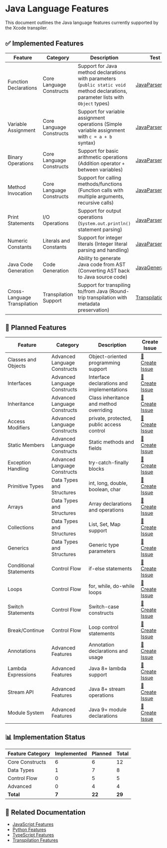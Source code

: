 # Java Language Features

This document outlines the Java language features currently supported by the Xcode transpiler.

## ✅ Implemented Features

| Feature | Category | Description | Test Link |
|---------|----------|-------------|-----------|
| Function Declarations | Core Language Constructs | Support for Java method declarations with parameters (`public static void` method declarations, parameter lists with `Object` types) | [JavaParserTest.kt](../src/commonTest/kotlin/org/giraffemail/xcode/javaparser/JavaParserTest.kt#L10-L65) |
| Variable Assignment | Core Language Constructs | Support for variable assignment operations (Simple variable assignment with `c = a + b` syntax) | [JavaParserTest.kt](../src/commonTest/kotlin/org/giraffemail/xcode/javaparser/JavaParserTest.kt#L19-L26) |
| Binary Operations | Core Language Constructs | Support for basic arithmetic operations (Addition operator `+` between variables) | [JavaParserTest.kt](../src/commonTest/kotlin/org/giraffemail/xcode/javaparser/JavaParserTest.kt#L21-L25) |
| Method Invocation | Core Language Constructs | Support for calling methods/functions (Function calls with multiple arguments, recursive calls) | [JavaParserTest.kt](../src/commonTest/kotlin/org/giraffemail/xcode/javaparser/JavaParserTest.kt#L30-L39) |
| Print Statements | I/O Operations | Support for output operations (`System.out.println()` statement parsing) | [JavaParserTest.kt](../src/commonTest/kotlin/org/giraffemail/xcode/javaparser/JavaParserTest.kt#L27-L29) |
| Numeric Constants | Literals and Constants | Support for integer literals (Integer literal parsing and handling) | [JavaParserTest.kt](../src/commonTest/kotlin/org/giraffemail/xcode/javaparser/JavaParserTest.kt#L54-L56) |
| Java Code Generation | Code Generation | Ability to generate Java code from AST (Converting AST back to Java source code) | [JavaGeneratorTest.kt](../src/commonTest/kotlin/org/giraffemail/xcode/javaparser/JavaGeneratorTest.kt) |
| Cross-Language Transpilation | Transpilation Support | Support for transpiling to/from Java (Round-trip transpilation with metadata preservation) | [TranspilationTest.kt](../src/commonTest/kotlin/org/giraffemail/xcode/transpiler/TranspilationTest.kt#L44-L48) |

## 🚧 Planned Features

| Feature | Category | Description | Create Issue |
|---------|----------|-------------|--------------|
| Classes and Objects | Advanced Language Constructs | Object-oriented programming support | [📝 Create Issue](https://github.com/pydlv/xcode/issues/new?title=Implement+Java+Classes+and+Objects&body=Add+support+for+Java+classes+and+objects+including+class+declarations,+constructors,+instance+methods,+and+field+access.&labels=enhancement,java) |
| Interfaces | Advanced Language Constructs | Interface declarations and implementations | [📝 Create Issue](https://github.com/pydlv/xcode/issues/new?title=Implement+Java+Interfaces&body=Add+support+for+Java+interface+declarations+and+implementations+including+abstract+methods+and+default+methods.&labels=enhancement,java) |
| Inheritance | Advanced Language Constructs | Class inheritance and method overriding | [📝 Create Issue](https://github.com/pydlv/xcode/issues/new?title=Implement+Java+Inheritance&body=Add+support+for+Java+class+inheritance+including+extends+keyword,+super+calls,+and+method+overriding.&labels=enhancement,java) |
| Access Modifiers | Advanced Language Constructs | private, protected, public access control | [📝 Create Issue](https://github.com/pydlv/xcode/issues/new?title=Implement+Java+Access+Modifiers&body=Add+support+for+Java+access+modifiers+including+private,+protected,+public,+and+package-private+visibility.&labels=enhancement,java) |
| Static Members | Advanced Language Constructs | Static methods and fields | [📝 Create Issue](https://github.com/pydlv/xcode/issues/new?title=Implement+Java+Static+Members&body=Add+support+for+Java+static+methods+and+fields+including+static+initialization+blocks.&labels=enhancement,java) |
| Exception Handling | Advanced Language Constructs | try-catch-finally blocks | [📝 Create Issue](https://github.com/pydlv/xcode/issues/new?title=Implement+Java+Exception+Handling&body=Add+support+for+Java+exception+handling+including+try-catch-finally+blocks,+throw+statements,+and+custom+exceptions.&labels=enhancement,java) |
| Primitive Types | Data Types and Structures | int, long, double, boolean, char | [📝 Create Issue](https://github.com/pydlv/xcode/issues/new?title=Implement+Java+Primitive+Types&body=Add+support+for+Java+primitive+types+including+int,+long,+double,+boolean,+char,+byte,+short,+and+float.&labels=enhancement,java) |
| Arrays | Data Types and Structures | Array declarations and operations | [📝 Create Issue](https://github.com/pydlv/xcode/issues/new?title=Implement+Java+Arrays&body=Add+support+for+Java+arrays+including+array+declarations,+initialization,+indexing,+and+multi-dimensional+arrays.&labels=enhancement,java) |
| Collections | Data Types and Structures | List, Set, Map support | [📝 Create Issue](https://github.com/pydlv/xcode/issues/new?title=Implement+Java+Collections&body=Add+support+for+Java+collections+including+List,+Set,+Map,+ArrayList,+HashMap,+and+collection+operations.&labels=enhancement,java) |
| Generics | Data Types and Structures | Generic type parameters | [📝 Create Issue](https://github.com/pydlv/xcode/issues/new?title=Implement+Java+Generics&body=Add+support+for+Java+generics+including+type+parameters,+bounded+types,+wildcards,+and+generic+methods.&labels=enhancement,java) |
| Conditional Statements | Control Flow | if-else statements | [📝 Create Issue](https://github.com/pydlv/xcode/issues/new?title=Implement+Java+Conditional+Statements&body=Add+support+for+Java+conditional+statements+including+if-else+constructs+and+ternary+operators.&labels=enhancement,java) |
| Loops | Control Flow | for, while, do-while loops | [📝 Create Issue](https://github.com/pydlv/xcode/issues/new?title=Implement+Java+Loops&body=Add+support+for+Java+loops+including+for,+while,+do-while,+and+enhanced+for+loops.&labels=enhancement,java) |
| Switch Statements | Control Flow | Switch-case constructs | [📝 Create Issue](https://github.com/pydlv/xcode/issues/new?title=Implement+Java+Switch+Statements&body=Add+support+for+Java+switch+statements+including+case+labels,+default+cases,+and+switch+expressions.&labels=enhancement,java) |
| Break/Continue | Control Flow | Loop control statements | [📝 Create Issue](https://github.com/pydlv/xcode/issues/new?title=Implement+Java+Break+Continue&body=Add+support+for+Java+break+and+continue+statements+for+loop+control+including+labeled+breaks.&labels=enhancement,java) |
| Annotations | Advanced Features | Annotation declarations and usage | [📝 Create Issue](https://github.com/pydlv/xcode/issues/new?title=Implement+Java+Annotations&body=Add+support+for+Java+annotations+including+annotation+declarations,+built-in+annotations,+and+custom+annotations.&labels=enhancement,java) |
| Lambda Expressions | Advanced Features | Java 8+ lambda support | [📝 Create Issue](https://github.com/pydlv/xcode/issues/new?title=Implement+Java+Lambda+Expressions&body=Add+support+for+Java+8+lambda+expressions+including+functional+interfaces+and+method+references.&labels=enhancement,java) |
| Stream API | Advanced Features | Java 8+ stream operations | [📝 Create Issue](https://github.com/pydlv/xcode/issues/new?title=Implement+Java+Stream+API&body=Add+support+for+Java+8+Stream+API+including+stream+operations,+collectors,+and+parallel+streams.&labels=enhancement,java) |
| Module System | Advanced Features | Java 9+ module declarations | [📝 Create Issue](https://github.com/pydlv/xcode/issues/new?title=Implement+Java+Module+System&body=Add+support+for+Java+9+module+system+including+module+declarations,+exports,+and+requires+directives.&labels=enhancement,java) |

## 📊 Implementation Status

| Feature Category | Implemented | Planned | Total |
|-----------------|-------------|---------|-------|
| Core Constructs | 6 | 6 | 12 |
| Data Types | 1 | 7 | 8 |
| Control Flow | 0 | 5 | 5 |
| Advanced | 0 | 4 | 4 |
| **Total** | **7** | **22** | **29** |

## 🔗 Related Documentation

- [JavaScript Features](javascript-features.md)
- [Python Features](python-features.md) 
- [TypeScript Features](typescript-features.md)
- [Transpilation Features](transpilation-features.md)